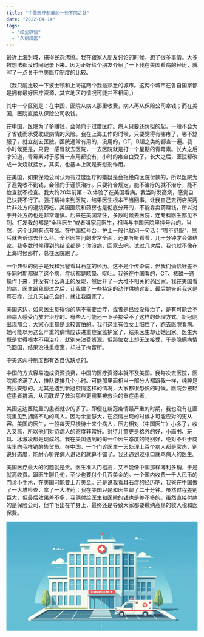 ```yaml
---
title: "中美医疗制度的一些不同之处"
date: "2022-04-14"
tags: 
  - "红尘静悟"
  - "久病成医"
---
```


最近上海封城，搞得民怨沸腾。我在跟家人朋友讨论的时候，想了很多事情。大多数想法都没时间记录下来。因为正好给个朋友介绍了一下我在美国看病的经历，就写了一点关于中美医疗制度的比较。

（我只能比较一下波士顿和上海这两个我最熟悉的城市。这两个城市在各自国家都是拥有最好医疗资源，其它地区的情况可能并不相同。）

其中一个区别是：在中国，医院从病人那里收费，病人再从保险公司拿钱；而在美国，医院直接从保险公司收钱。

在中国，医院为了多赚钱，会倾向于过度医疗。病人只要还负担的起，一般不会为了省钱而承受耽误病情的风险。我在上海工作的时候，只要觉得有哪疼了，哪不舒服了，就立刻去医院。医院通常有用的，没用的，CT，B超之类的都查一遍。我小时候更是，只要一感冒就去医院，一去医院就是打一个星期的青霉素。长大之后才知道，青霉素对于感冒一点用都没有，小时的疼全白受了。长大之后，医院都改成一发烧就挂水，其实，也基本上就是安慰剂作用。

在美国，如果保险公司认为有过度医疗的嫌疑是会拒绝向医院付款的，所以医院为了避免收不到钱，会倾向于谨慎治疗。只要符合规定，能不治疗的就不治疗，能不检查就不检查。我大约20年前第一次体验了在美国看病。我当时发高烧，感觉自己快要不行了。强打精神来到医院，结果医生根本不当回事，让我自己去药店买两片非处方的退烧药吃。美国医院和药房也是彻底分开的，不能靠卖药赚钱，所以对于开处方药也是非常谨慎。后来在美国常住，多数时候去医院，连专科医生都见不到。打发我的都是“全科医生”或者叫家庭医生，相当与中国医院里挂号台的。当然，这个比喻有点夸张。在中国挂号台，护士一般也就问一句话：“哪不舒服”，然后就告诉你去什么科。全科医生问的非常全面，还要听听看看，几十分钟才会做结论。我多数时候得到的结论都是：你没病，回家去吧。试过几次后，我也就不像在上海时候那样，总往医院跑了。

一个典型的例子是我和我爸看耳石症的经历。这不是个传染病，但我们俩恰好差不多同时期都得了这个病，症状都是眩晕、呕吐。我爸在中国看的，CT、核磁一通操作下来，并没有什么真正的发现，然后开了一大堆不相关的药回家。我在美国看的病，医生跟我聊过之后，让我做了一些特定的动作供她诊断。最后她告诉我这是耳石症，过几天自己会好，就让我回家了。

美国这边，如果医生觉得你的病不需要治疗，或者是已经没得治了，是有可能会不顾病人感受而放弃治疗的。有些人可能还一下子接受不了这样的处理方式。新冠刚出现那会，大家心里都是比较害怕的。我们这里有位女士阳性了，跑去医院看病。她可能以为这么严重的病情应该进重症室监护室了，结果医生却让她回家。医生大概是觉得根本不用治疗，就别来浪费资源。但那位女士却无法接受，于是隐瞒病情飞回国，结果没进重症室，却进了拘留所。

中美这两种制度都有各自优缺点的。

中国的方式容易造成资源浪费，中国的医疗资源本就不及美国。我每次去医院，医院都挤满了人，排队要排几个小时。可能那里面相当一部分人都跟我一样，纯粹是去找安慰的。尤其是遇到新冠疫情这样的情况，大家都很恐慌的时候。医院会被轻症患者挤满，从而耽误了救治那些更需要被救治的重症患者。

美国这边医院里的患者就少的多了。即便在新冠疫情最严重的时期，我也没有在医院里见到拥挤不动的病人。因为余量够大，在疫情出现的时候才可能应对的更从容。美国的医生，一般每天只接待十来个病人，压力相对（中国医生）小多了，收入又高，所以他们对待病人的态度非常好。对待儿童更是格外的好，小画书、玩具、冰激凌都是现成的。我在美国遇到的每一个医生态度的特别好，绝对不亚于商店里向我推销的售货员。在中国，一个门诊医生一天处理上百个病人都是常态，别说好态度，能耐心听完病人讲话的就算不错了。我还遇到过张口就骂病人的医生。

美国医疗最大的问题就是贵。医生准入门槛高，又不能像中国那样薄利多销，于是就高收费。跟医生聊几句，至少也要付个几百美金的。一个国内收费一千人民币的门诊小手术，在美国可能要上万美金。还是说我看耳石症的经历吧，我爸在中国做了一大堆检查，拿了一大堆药；我在美国只是和医生聊了二十分钟。虽然过程差别巨大，但最后效果差不多，我俩付给医生和医院的钱也是差不多的。虽然直接付款的是保险公司，但羊毛出在羊身上，最终还是导致大家都要缴纳高昂的收入税和医保费。

![](a8.png)
